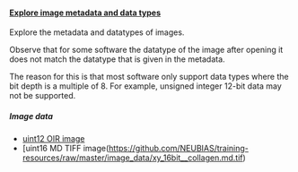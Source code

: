 <h4 id="metadata_and_datatype"><a href="#metadata_and_datatype">Explore image metadata and data types</a></h4> 

Explore the metadata and datatypes of images. 

Observe that for some software the datatype of the image after opening it does not match the datatype that is given in the metadata.

The reason for this is that most software only support data types where the bit depth is a multiple of 8. For example, unsigned integer 12-bit data may not be supported.

##### Image data

- [uint12 OIR image](https://github.com/NEUBIAS/training-resources/raw/master/image_data/xy_12bit__plant.oir)
- [uint16 MD TIFF image(https://github.com/NEUBIAS/training-resources/raw/master/image_data/xy_16bit__collagen.md.tif)
